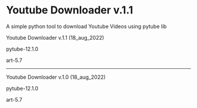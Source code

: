 # Youtube Downloader v.1.1

A simple python tool to download Youtube Videos using pytube lib

Youtube Downloader v.1.1 (18_aug_2022)

pytube-12.1.0

art-5.7
____________________________

Youtube Downloader v.1.0 (18_aug_2022)

pytube-12.1.0

art-5.7
